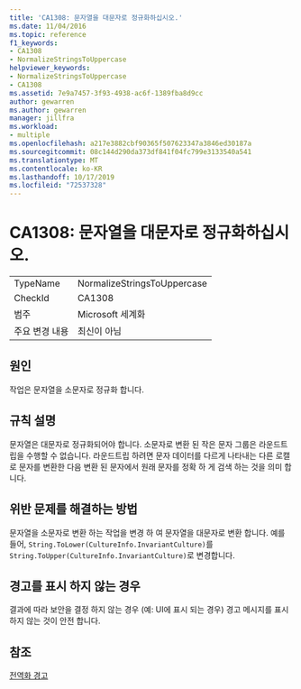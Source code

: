 ```yaml
---
title: 'CA1308: 문자열을 대문자로 정규화하십시오.'
ms.date: 11/04/2016
ms.topic: reference
f1_keywords:
- CA1308
- NormalizeStringsToUppercase
helpviewer_keywords:
- NormalizeStringsToUppercase
- CA1308
ms.assetid: 7e9a7457-3f93-4938-ac6f-1389fba8d9cc
author: gewarren
ms.author: gewarren
manager: jillfra
ms.workload:
- multiple
ms.openlocfilehash: a217e3882cbf90365f507623347a3846ed30187a
ms.sourcegitcommit: 08c144d290da373df841f04fc799e3133540a541
ms.translationtype: MT
ms.contentlocale: ko-KR
ms.lasthandoff: 10/17/2019
ms.locfileid: "72537328"
---
```

# <a name="ca1308-normalize-strings-to-uppercase"></a>CA1308: 문자열을 대문자로 정규화하십시오.

|||
|-|-|
|TypeName|NormalizeStringsToUppercase|
|CheckId|CA1308|
|범주|Microsoft 세계화|
|주요 변경 내용|최신이 아님|

## <a name="cause"></a>원인
작업은 문자열을 소문자로 정규화 합니다.

## <a name="rule-description"></a>규칙 설명
문자열은 대문자로 정규화되어야 합니다. 소문자로 변환 된 작은 문자 그룹은 라운드트립을 수행할 수 없습니다. 라운드트립 하려면 문자 데이터를 다르게 나타내는 다른 로캘로 문자를 변환한 다음 변환 된 문자에서 원래 문자를 정확 하 게 검색 하는 것을 의미 합니다.

## <a name="how-to-fix-violations"></a>위반 문제를 해결하는 방법
문자열을 소문자로 변환 하는 작업을 변경 하 여 문자열을 대문자로 변환 합니다. 예를 들어, `String.ToLower(CultureInfo.InvariantCulture)`를 `String.ToUpper(CultureInfo.InvariantCulture)`로 변경합니다.

## <a name="when-to-suppress-warnings"></a>경고를 표시 하지 않는 경우
결과에 따라 보안을 결정 하지 않는 경우 (예: UI에 표시 되는 경우) 경고 메시지를 표시 하지 않는 것이 안전 합니다.

## <a name="see-also"></a>참조
[전역화 경고](../code-quality/globalization-warnings.md)
